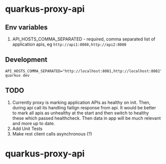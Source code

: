 # quarkus-proxy-api

## Env variables
1. API_HOSTS_COMMA_SEPARATED - required, comma separated list of application apis, eg `http://api1:8080,http://api2:8080`

## Development
```
API_HOSTS_COMMA_SEPARATED="http://localhost:8081,http://localhost:8082" quarkus dev
```

## TODO
1. Currently proxy is marking application APIs as healthy on init. Then, during api call its handling failign response from api. It would be better to mark all apis as unhealthy at the start and then switch to healthy these which passed healthcheck. Then data in app will be much relevant and more up to date.   
2. Add Unit Tests
3. Make rest client calls asynchronous (?)

# quarkus-proxy-api
